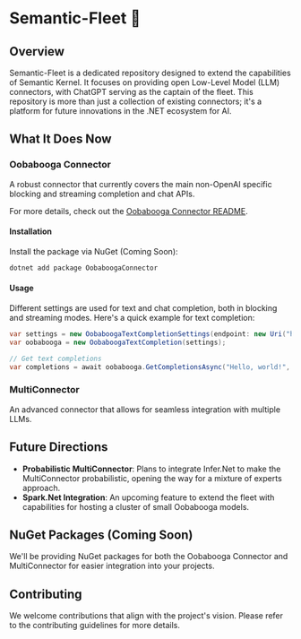﻿# Semantic-Fleet 🚀

## Overview

Semantic-Fleet is a dedicated repository designed to extend the capabilities of Semantic Kernel. It focuses on providing open Low-Level Model (LLM) connectors, with ChatGPT serving as the captain of the fleet. This repository is more than just a collection of existing connectors; it's a platform for future innovations in the .NET ecosystem for AI.

## What It Does Now

### Oobabooga Connector

A robust connector that currently covers the main non-OpenAI specific blocking and streaming completion and chat APIs. 

For more details, check out the [Oobabooga Connector README](./dotnet/src/Connectors/Connectors.AI.Oobabooga/README.md).

#### Installation

Install the package via NuGet (Coming Soon):

```bash
dotnet add package OobaboogaConnector
```

#### Usage

Different settings are used for text and chat completion, both in blocking and streaming modes. Here's a quick example for text completion:

```csharp
var settings = new OobaboogaTextCompletionSettings(endpoint: new Uri("http://localhost/"), streamingPort: 8080);
var oobabooga = new OobaboogaTextCompletion(settings);

// Get text completions
var completions = await oobabooga.GetCompletionsAsync("Hello, world!", new CompleteRequestSettings());
```



### MultiConnector

An advanced connector that allows for seamless integration with multiple LLMs. 

## Future Directions

- **Probabilistic MultiConnector**: Plans to integrate Infer.Net to make the MultiConnector probabilistic, opening the way for a mixture of experts approach.
- **Spark.Net Integration**: An upcoming feature to extend the fleet with capabilities for hosting a cluster of small Oobabooga models.

## NuGet Packages (Coming Soon)

We'll be providing NuGet packages for both the Oobabooga Connector and MultiConnector for easier integration into your projects.

## Contributing

We welcome contributions that align with the project's vision. Please refer to the contributing guidelines for more details.
